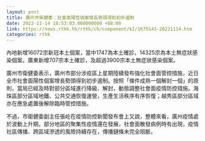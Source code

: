 ```yaml
---
layout: post
title: 廣州市衛健委：社會面陽性個案增長勢頭得到初步遏制
date: 2022-11-14 18:53:03.000000000 +08:00
link: https://news.rthk.hk/rthk/ch/component/k2/1675543-20221114.htm
categories: rthk
---
```


內地新增16072宗新冠本土個案，當中1747為本土確診，14325宗為本土無症狀感染個案。廣東新增707宗本土確診，及超過3900宗本土無症狀感染個案。

廣州市衛健委表示，廣州市部分涉疫區上星期陸續發布強化社會面管控措施，近日全市社會面陽性個案增長勢頭得到初步遏制。按照「條件成熟一個解封一個」的原則，當局已經及時對部分區域進行降級、解封，動態調整社會面疫情防控措施。海珠區部分區域地鐵、公共交通恢復運營，生產生活秩序有序恢復；越秀區部分區域亦在應急處置後解除臨時管控措施。

不過，市衛健委副主任張屹在疫情防控新聞發布會上又說，整體來看，廣州疫情處於波動上升期，部分地區的聚集性疫情還在發展，社會面散發病例時有出現，疫情社區傳播、跨區域滲透的風險持續存在，傳播鏈條未完全阻斷。
